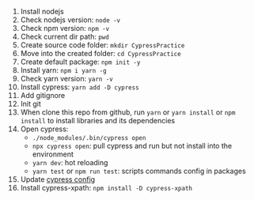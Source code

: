 1. Install nodejs
2. Check nodejs version: `node -v`
3. Check npm version: `npm -v`
4. Check current dir path: `pwd`
5. Create source code folder: `mkdir CypressPractice`
6. Move into the created folder: `cd CypressPractice`
7. Create default package: `npm init -y`
8. Install yarn: `npm i yarn -g`
9. Check yarn version: `yarn -v`
10. Install cypress: `yarn add -D cypress`
11. Add gitignore
12. Init git
13. When clone this repo from github, run `yarn` or `yarn install` or `npm install` to install libraries and its dependencies
14. Open cypress:
    - `./node_modules/.bin/cypress open`
    - `npx cypress open`: pull cypress and run but not install into the environment
    - `yarn dev`: hot reloading
    - `yarn test` or `npm run test`: scripts commands config in packages
15. Update [cypress config](./cypress.config.js)
16. Install cypress-xpath: `npm install -D cypress-xpath`